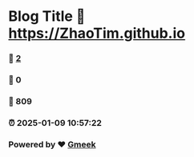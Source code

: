 # Blog Title :link: https://ZhaoTim.github.io 
### :page_facing_up: [2](https://ZhaoTim.github.io/tag.html) 
### :speech_balloon: 0 
### :hibiscus: 809 
### :alarm_clock: 2025-01-09 10:57:22 
### Powered by :heart: [Gmeek](https://github.com/Meekdai/Gmeek)
